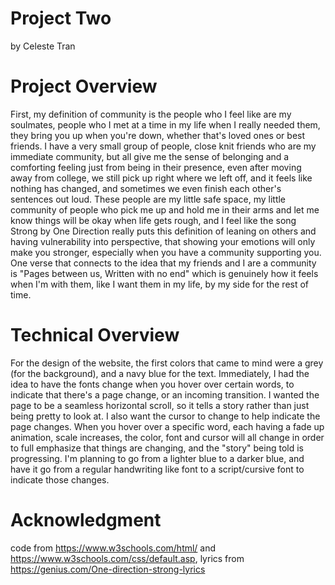 # Project Two
by Celeste Tran
# Project Overview
First, my definition of community is the people who I feel like are my soulmates, people who I met at a time in my life when I really needed them, they bring you up when you're down, whether that's loved ones or best friends. I have a very small group of people, close knit friends who are my immediate community, but all give me the sense of belonging and a comforting feeling just from being in their presence, even after moving away from college, we still pick up right where we left off, and it feels like nothing has changed, and sometimes we even finish each other's sentences out loud. These people are my little safe space, my little community of people who pick me up and hold me in their arms and let me know things will be okay when life gets rough, and I feel like the song Strong by One Direction really puts this definition of leaning on others and having vulnerability into perspective, that showing your emotions will only make you stronger, especially when you have a community supporting you. One verse that connects to the idea that my friends and I are a community is "Pages between us, Written with no end" which is genuinely how it feels when I'm with them, like I want them in my life, by my side for the rest of time.

# Technical Overview
For the design of the website, the first colors that came to mind were a grey (for the background), and a navy blue for the text. Immediately, I had the idea to have the fonts change when you hover over certain words, to indicate that there's a page change, or an incoming transition. I wanted the page to be a seamless horizontal scroll, so it tells a story rather than just being pretty to look at. I also want the cursor to change to help indicate the page changes. When you hover over a specific word, each having a fade up animation, scale increases, the color, font and cursor will all change in order to full emphasize that things are changing, and the "story" being told is progressing. I'm planning to go from a lighter blue to a darker blue, and have it go from a regular handwriting like font to a script/cursive font to indicate those changes. 

# Acknowledgment
code from https://www.w3schools.com/html/ and https://www.w3schools.com/css/default.asp, lyrics from https://genius.com/One-direction-strong-lyrics